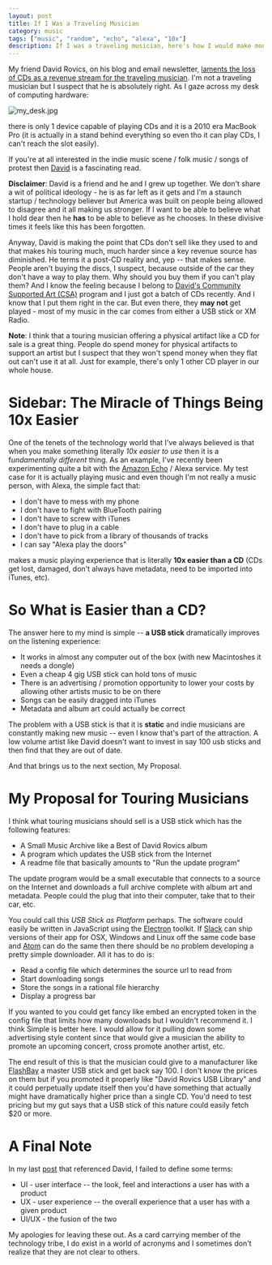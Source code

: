 ```yaml
---
layout: post
title: If I Was a Traveling Musician
category: music
tags: ["music", "random", "echo", "alexa", "10x"]
description: If I was a traveling musician, here's how I would make money from touring...
---
```

My friend David Rovics, on his blog and email newsletter, [laments the loss of CDs as a revenue stream for the traveling musician](http://songwritersnotebook.blogspot.com/2017/01/why-do-they-keep-begging.html).  I'm not a traveling musician but I suspect that he is absolutely right.  As I gaze across my desk of computing hardware:

![my_desk.jpg](/blog/assets/my_desk.jpg)

there is only 1 device capable of playing CDs and it is a 2010 era MacBook Pro (it is actually in a stand behind everything so even tho it can play CDs, I can't reach the slot easily).  

If you're at all interested in the indie music scene / folk music / songs of protest then [David](http://songwritersnotebook.blogspot.com/) is a fascinating read.  

**Disclaimer**: David is a friend and he and I grew up together.  We don't share a wit of political ideology - he is as far left as it gets and I'm a staunch startup / technology believer but America was built on people being allowed to disagree and it all making us stronger.  If I want to be able to believe what I hold dear then he **has** to be able to believe as he chooses.  In these divisive times it feels like this has been forgotten.

Anyway, David is making the point that CDs don't sell like they used to and that makes his touring much, much harder since a key revenue source has diminished.  He terms it a post-CD reality and, yep -- that makes sense.  People aren't buying the discs, I suspect, because outside of the car they don't have a way to play them.  Why should you buy them if you can't play them?  And I know the feeling because I belong to [David's Community Supported Art (CSA)](http://www.davidrovics.com/subscribe/) program and I just got a batch of CDs recently.  And I know that I put them right in the car.  But even there, they **may not** get played - most of my music in the car comes from either a USB stick or XM Radio.

**Note**: I think that a touring musician offering a physical artifact like a CD for sale is a great thing.  People do spend money for physical artifacts to support an artist but I suspect that they won't spend money when they flat out can't use it at all.  Just for example, there's only 1 other CD player in our whole house.

# Sidebar: The Miracle of Things Being 10x Easier

One of the tenets of the technology world that I've always believed is that when you make something literally *10x easier to use* then it is a f*undamentally different* thing.  As an example, I've recently been experimenting quite a bit with the [Amazon Echo](https://www.amazon.com/Amazon-Echo-Bluetooth-Speaker-with-WiFi-Alexa/dp/B00X4WHP5E) / Alexa service.  My test case for it is actually playing music and even though I'm not really a music person, with Alexa, the simple fact that: 

* I don't have to mess with my phone
* I don't have to fight with BlueTooth pairing
* I don't have to screw with iTunes
* I don't have to plug in a cable
* I don't have to pick from a library of thousands of tracks
* I can say "Alexa play the doors"

makes a music playing experience that is literally **10x easier than a CD** (CDs get lost, damaged, don't always have metadata, need to be imported into iTunes, etc).

# So What is Easier than a CD?

The answer here to my mind is simple -- **a USB stick** dramatically improves on the listening experience:

* It works in almost any computer out of the box (with new Macintoshes it needs a dongle)
* Even a cheap 4 gig USB stick can hold tons of music
* There is an advertising / promotion opportunity to lower your costs by allowing other artists music to be on there
* Songs can be easily dragged into iTunes
* Metadata and album art could actually be correct

The problem with a USB stick is that it is **static** and indie musicians are constantly making new music -- even I know that's part of the attraction.  A low volume artist like David doesn't want to invest in say 100 usb sticks and then find that they are out of date.

And that brings us to the next section, My Proposal. 

# My Proposal for Touring Musicians

I think what touring musicians should sell is a USB stick which has the following features:

* A Small Music Archive like a Best of David Rovics album
* A program which updates the USB stick from the Internet
* A readme file that basically amounts to "Run the update program"

The update program would be a small executable that connects to a source on the Internet and downloads a full archive complete with album art and metadata.  People could the plug that into their computer, take that to their car, etc.  

You could call this *USB Stick as Platform* perhaps.  The software could easily be written in JavaScript using the [Electron](http://electron.atom.io/) toolkit.  If [Slack](https://slack.com/downloads/) can ship versions of their app for OSX, Windows and Linux off the same code base and [Atom](http://www.atom.io) can do the same then there should be no problem developing a pretty simple downloader.  All it has to do is:

* Read a config file which determines the source url to read from
* Start downloading songs
* Store the songs in a rational file hierarchy 
* Display a progress bar

If you wanted to you could get fancy like embed an encrypted token in the config file that limits how many downloads but I wouldn't recommend it.  I think Simple is better here.  I would allow for it pulling down some advertising style content since that would give a musician the ability to promote an upcoming concert, cross promote another artist, etc.

The end result of this is that the musician could give to a manufacturer like [FlashBay](http://www.flashbay.com/usb-music-distribution) a master USB stick and get back say 100.  I don't know the prices on them but if you promoted it properly like "David Rovics USB Library" and it could perpetually update itself then you'd have something that actually might have  dramatically higher price than a single CD.  You'd need to test pricing but my gut says that a USB stick of this nature could easily fetch $20 or more.  

# A Final Note

In my last [post](http://fuzzyblog.io/blog/rant/2016/12/20/david-rovics-community-supported-art-or-a-tale-of-paywoe.html) that referenced David, I failed to define some terms: 

* UI - user interface -- the look, feel and interactions a user has with a product
* UX - user experience -- the overall experience that a user has with a given product
* UI/UX - the fusion of the two

My apologies for leaving these out.  As a card carrying member of the technology tribe, I do exist in a world of acronyms and I sometimes don't realize that they are not clear to others.